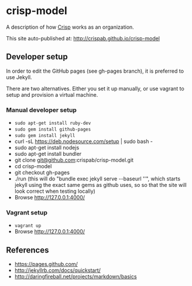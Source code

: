 # crisp-model

A description of how [Crisp](http://www.crisp.se) works as an organization.

This site auto-published at: http://crispab.github.io/crisp-model

## Developer setup

In order to edit the GitHub pages (see gh-pages branch), it is preferred to use Jekyll.

There are two alternatives. Either you set it up manually, or use vagrant to setup and provision a virtual machine.

### Manual developer setup

* `sudo apt-get install ruby-dev`
* `sudo gem install github-pages`
* `sudo gem install jekyll`
* curl -sL https://deb.nodesource.com/setup | sudo bash -
* sudo apt-get install nodejs
* sudo apt-get install bundler
* git clone git@github.com:crispab/crisp-model.git
* cd crisp-model
* git checkout gh-pages
* ./run
   (this will do "bundle exec jekyll serve --baseurl ''", which starts jekyll using the exact same gems as github uses, so so that the site will look correct when testing locally)
* Browse http://127.0.0.1:4000/

### Vagrant setup
* `vagrant up`
* Browse http://127.0.0.1:4000/

## References
* https://pages.github.com/
* http://jekyllrb.com/docs/quickstart/
* http://daringfireball.net/projects/markdown/basics
